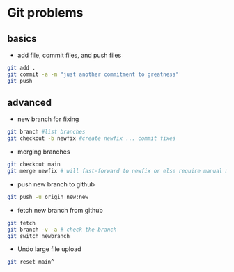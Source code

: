 # Git problems

## basics

* add file, commit files, and push files

```bash
git add .
git commit -a -m "just another commitment to greatness"
git push
```

## advanced

* new branch for fixing
```bash
git branch #list branches
git checkout -b newfix #create newfix ... commit fixes
```

* merging branches
```bash
git checkout main
git merge newfix # will fast-forward to newfix or else require manual merging
```

* push new branch to github
```bash
git push -u origin new:new
```

* fetch new branch from github
```bash 
git fetch
git branch -v -a # check the branch
git switch newbranch
```

* Undo large file upload
```bash
git reset main^
```